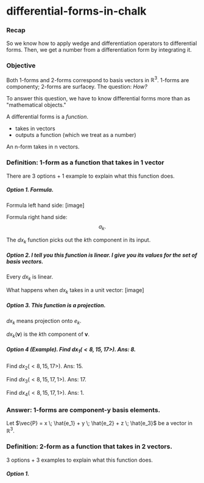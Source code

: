 # differential-forms-in-chalk

### Recap

So we know how to apply wedge and differentiation operators to differential forms.
Then, we get a number from a differentiation form by integrating it.

### Objective

Both 1-forms and 2-forms correspond to basis vectors in $\mathbb{R}^3$. 1-forms are componenty; 2-forms are surfacey.
The question: *How?*

To answer this question, we have to know differential forms more than as "mathematical objects."

A differential forms is a *function*. 
- takes in vectors 
- outputs a function (which we treat as a number) 

An n-form takes in n vectors.



### Definition: 1-form as a function that takes in 1 vector

There are 3 options + 1 example to explain what this function does. 


##### Option 1. Formula. 

Formula left hand side:
[image]

Formula right hand side:
$$a_k.$$


The $dx_k$ function picks out the $k$th component in its input.



##### Option 2. I tell you this function is linear. I give you its values for the set of basis vectors. 

Every $dx_k$ is linear.

What happens when $dx_k$ takes in a unit vector:
[image]


##### Option 3. This function is a projection.

$dx_k$ means projection onto $e_k$.

$dx_k(\mathbf{v})$ is the $k$th component of $\mathbf{v}$. 


##### Option 4 (Example). Find $dx_1(<8,15,17>)$. Ans: $8$.

Find $dx_2(<8,15,17>)$. Ans: $15$.

Find $dx_3(<8,15,17,1>)$. Ans: $17$.

Find $dx_4(<8,15,17,1>)$. Ans: $1$.


### Answer: 1-forms are component-y basis elements.

Let $\vec{P} = x \; \hat{e_1} + y \; \hat{e_2} + z \; \hat{e_3}$ be a vector in $\mathbb{R}^3$.



### Definition: 2-form as a function that takes in 2 vectors.

3 options + 3 examples to explain what this function does. 

##### Option 1. 